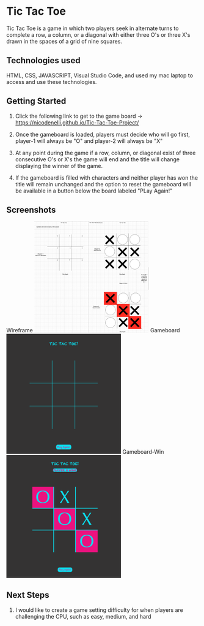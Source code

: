 # Tic Tac Toe
Tic Tac Toe is a game in which two players seek in alternate turns to complete a row, a column, or a diagonal with either three O's or three X's drawn in the spaces of a grid of nine squares.
## Technologies used
HTML, CSS, JAVASCRIPT, Visual Studio Code, and used my mac laptop to access and use these technologies.
## Getting Started
1) Click the following link to get to the game board -> https://nicodenelli.github.io/Tic-Tac-Toe-Project/

2) Once the gameboard is loaded, players must decide who will go first, player-1 will always be "O" and player-2 will always be "X"

3) At any point during the game if a row, column, or diagonal exist of three consecutive O's or X's the game will end and the title will change displaying the winner of the game. 

4) If the gameboard is filled with characters and neither player has won the title will remain unchanged and the option to reset the gameboard will be available in a button below the board labeled "PLay Again!"
## Screenshots
Wireframe
<img src="images/wireframe.png" alt="wireframe" style="display: inline-block; margin: 0 auto; max-width: 300px">
Gameboard
<img src="images/gameboard.png" alt="gameboard" style="display: inline-block; margin: 0 auto; max-width: 300px">
Gameboard-Win
<img src="images/gameboard-win.png" alt="gameboard-win" style="display: inline-block; margin: 0 auto; max-width: 300px">

## Next Steps

1) I would like to create a game setting difficulty for when players are challenging the CPU, such as easy, medium, and hard



